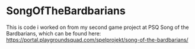 # SongOfTheBardbarians

This is code i worked on from my second game project at PSQ Song of the Bardbarians, which can be found here:
https://portal.playgroundsquad.com/spelprojekt/song-of-the-bardbarians/
